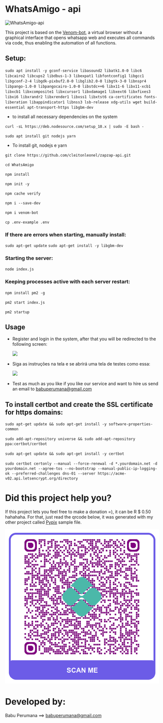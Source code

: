 # WhatsAmigo - api
![WhatsAmigo-api](https://github.com/Babuperumana/WhatsAmigo/master/static/media/zapzap-api.png?raw=true)

This project is based on the [Venom-bot](https://github.com/orkestral/venom), a virtual browser without a graphical interface that opens whatsapp web and executes all commands via code, thus enabling the automation of all functions.

## Setup:

`sudo apt install -y gconf-service libasound2 libatk1.0-0 libc6 libcairo2 libcups2 libdbus-1-3 libexpat1 libfontconfig1 libgcc1 libgconf-2-4 libgdk-pixbuf2.0-0 libglib2.0-0 libgtk-3-0 libnspr4 libpango-1.0-0 libpangocairo-1.0-0 libstdc++6 libx11-6 libx11-xcb1 libxcb1 libxcomposite1 libxcursor1 libxdamage1 libxext6 libxfixes3 libxi6 libxrandr2 libxrender1 libxss1 libxtst6 ca-certificates fonts-liberation libappindicator1 libnss3 lsb-release xdg-utils wget build-essential apt-transport-https libgbm-dev`
- to install all necessary dependencies on the system

`curl -sL https://deb.nodesource.com/setup_10.x | sudo -E bash -`

`sudo apt install git nodejs yarn`
- To install git, nodejs e yarn

`git clone https://github.com/cleitonleonel/zapzap-api.git`

`cd WhatsAmigo`

`npm install`

`npm init -y`

`npm cache verify`

`npm i --save-dev`

`npm i venom-bot`

`cp .env-example .env`

### If there are errors when starting, manually install:

`sudo apt-get update`
`sudo apt-get install -y libgbm-dev`

### Starting the server:

`node index.js`

### Keeping processes active with each server restart:

`npm install pm2 -g`

`pm2 start index.js`

`pm2 startup`

## Usage
- Register and login in the system, after that you will be redirected to the following screen:

  <img src="https://github.com/Babuperumana/WhatsAmigo/master/static/media/qrcode_read.png?raw=true" width="400">

- Siga as instruções na tela e se abrirá uma tela de testes como essa:

  <img src="https://github.com/Babuperumana/WhatsAmigo/master/static/media/send_message.png?raw=true" width="400">


- Test as much as you like if you like our service and want to hire us send an email to [babuperumana@gmail.com](babuperumana@gmail.com)

## To install certbot and create the SSL certificate for https domains:
  
```shell script
sudo apt-get update && sudo apt-get install -y software-properties-common

sudo add-apt-repository universe && sudo add-apt-repository ppa:certbot/certbot

sudo apt-get update && sudo apt-get install -y certbot

sudo certbot certonly --manual --force-renewal -d *.yourdomain.net -d yourdomain.net --agree-tos --no-bootstrap --manual-public-ip-logging-ok --preferred-challenges dns-01 --server https://acme-v02.api.letsencrypt.org/directory
```

# Did this project help you?

If this project lets you feel free to make a donation =), it can be R $ 0.50 hahahaha. For that, just read the qrcode below, it was generated with my other project called [Pypix](https://github.com/cleitonleonel/pypix.git) sample file.

![QRCode Doação](https://github.com/cleitonleonel/pypix/blob/master/qrcode.png?raw=true)


# Developed by:

Babu Perumana ==> babuperumana@gmail.com
